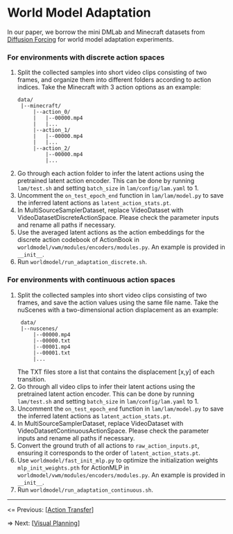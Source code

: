 # World Model Adaptation

In our paper, we borrow the mini DMLab and Minecraft datasets from [Diffusion Forcing](https://github.com/buoyancy99/diffusion-forcing) for world model adaptation experiments.

### For environments with discrete action spaces

1. Split the collected samples into short video clips consisting of two frames, and organize them into different folders according to action indices. Take the Minecraft with 3 action options as an example:
   ```
   data/
    |--minecraft/
        |--action_0/
        |   |--00000.mp4
        |   |...
        |--action_1/
        |   |--00000.mp4
        |   |...
        |--action_2/
            |--00000.mp4
            |...
   ```
2. Go through each action folder to infer the latent actions using the pretrained latent action encoder. This can be done by running `lam/test.sh` and setting `batch_size` in `lam/config/lam.yaml` to 1.
3. Uncomment the `on_test_epoch_end` function in `lam/lam/model.py` to save the inferred latent actions as `latent_action_stats.pt`.
4. In MultiSourceSamplerDataset, replace VideoDataset with VideoDatasetDiscreteActionSpace. Please check the parameter inputs and rename all paths if necessary.
5. Use the averaged latent actions as the action embeddings for the discrete action codebook of ActionBook in `worldmodel/vwm/modules/encoders/modules.py`. An example is provided in `__init__`.
6. Run `worldmodel/run_adaptation_discrete.sh`.

### For environments with continuous action spaces

1. Split the collected samples into short video clips consisting of two frames, and save the action values using the same file name. Take the nuScenes with a two-dimensional action displacement as an example:
   ```
    data/
    |--nuscenes/
        |--00000.mp4
        |--00000.txt
        |--00001.mp4
        |--00001.txt
        |...
   ```
   The TXT files store a list that contains the displacement [x,y] of each transition.
2. Go through all video clips to infer their latent actions using the pretrained latent action encoder. This can be done by running `lam/test.sh` and setting `batch_size` in `lam/config/lam.yaml` to 1.
3. Uncomment the `on_test_epoch_end` function in `lam/lam/model.py` to save the inferred latent actions as `latent_action_stats.pt`.
4. In MultiSourceSamplerDataset, replace VideoDataset with VideoDatasetContinuousActionSpace. Please check the parameter inputs and rename all paths if necessary.
5. Convert the ground truth of all actions to `raw_action_inputs.pt`, ensuring it corresponds to the order of `latent_action_stats.pt`.
6. Use `worldmodel/fast_init_mlp.py` to optimize the initialization weights `mlp_init_weights.pth` for ActionMLP in `worldmodel/vwm/modules/encoders/modules.py`. An example is provided in `__init__`.
7. Run `worldmodel/run_adaptation_continuous.sh`.

---

<= Previous: [[Action Transfer](https://github.com/Little-Podi/AdaWorld/blob/main/docs/TRANSFER.md)]

=> Next: [[Visual Planning](https://github.com/Little-Podi/AdaWorld/blob/main/docs/PLANNING.md)]